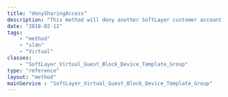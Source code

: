 ```yaml
---
title: "denySharingAccess"
description: "This method will deny another SoftLayer customer account's previously given access to provision CloudLayer Computing Instances from an image template group. Template access should only be removed from the parent template group object, not the child. "
date: "2018-02-12"
tags:
    - "method"
    - "sldn"
    - "Virtual"
classes:
    - "SoftLayer_Virtual_Guest_Block_Device_Template_Group"
type: "reference"
layout: "method"
mainService : "SoftLayer_Virtual_Guest_Block_Device_Template_Group"
---
```

